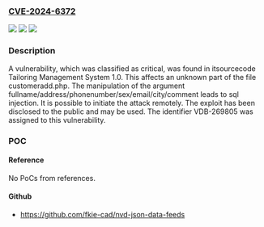 ### [CVE-2024-6372](https://cve.mitre.org/cgi-bin/cvename.cgi?name=CVE-2024-6372)
![](https://img.shields.io/static/v1?label=Product&message=Tailoring%20Management%20System&color=blue)
![](https://img.shields.io/static/v1?label=Version&message=%3D%201.0%20&color=brighgreen)
![](https://img.shields.io/static/v1?label=Vulnerability&message=CWE-89%20SQL%20Injection&color=brighgreen)

### Description

A vulnerability, which was classified as critical, was found in itsourcecode Tailoring Management System 1.0. This affects an unknown part of the file customeradd.php. The manipulation of the argument fullname/address/phonenumber/sex/email/city/comment leads to sql injection. It is possible to initiate the attack remotely. The exploit has been disclosed to the public and may be used. The identifier VDB-269805 was assigned to this vulnerability.

### POC

#### Reference
No PoCs from references.

#### Github
- https://github.com/fkie-cad/nvd-json-data-feeds

